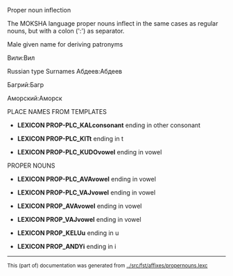 Proper noun inflection

The MOKSHA language proper nouns inflect in the same cases as regular
nouns, but with a colon (':') as separator.






Male given name for deriving patronyms 





Вили:Вил


Russian type Surnames 
Абдеев:Абдеев

Багрий:Багр

Аморский:Аморск






































PLACE NAMES FROM TEMPLATES 
* **LEXICON PROP-PLC_KALconsonant** ending in other consonant

* **LEXICON PROP-PLC_KITt** ending in t


* **LEXICON PROP-PLC_KUDOvowel** ending in vowel



PROPER NOUNS 
* **LEXICON PROP-PLC_AVAvowel** ending in vowel
* **LEXICON PROP-PLC_VAJvowel** ending in vowel


* **LEXICON PROP_AVAvowel** ending in vowel

* **LEXICON PROP_VAJvowel** ending in vowel

* **LEXICON PROP_KELUu** ending in u

* **LEXICON PROP_ANDYi** ending in i










* * *
<small>This (part of) documentation was generated from [../src/fst/affixes/propernouns.lexc](http://github.com/giellalt/lang-mdf/blob/main/../src/fst/affixes/propernouns.lexc)</small>